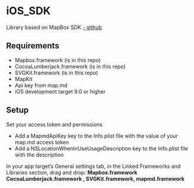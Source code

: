 # iOS_SDK
Library based on MapBox SDK [- github](https://github.com/mapbox/mapbox-gl-native/tree/ios-v4.9.0/platform/ios)
## Requirements
- Mapbox.framework (is in this repo)
- CocoaLumberjack.framework (is in this repo)
- SVGKit.framework  (is in this repo)
- MapKit
- Api key from map.md
- iOS development target 9.0 or higher

## Setup

Set your access token and permissions
- Add a MapmdApiKey key to the Info.plist file with the value of your map.md access token
- Add a NSLocationWhenInUseUsageDescription key to the Info.plist file with the description

In your app target’s General settings tab, in the Linked Frameworks and Libraries section, drag and drop: **Mapbox.framework 
CocoaLumberjack.framework , SVGKit.framework, mapmd.framework**
